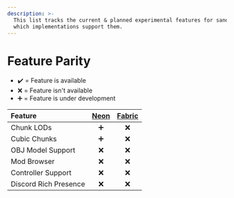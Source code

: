 ```yaml
---
description: >-
  This list tracks the current & planned experimental features for sandbox and
  which implementations support them.
---
```


# Feature Parity

* ✔️ = Feature is available
* ❌ = Feature isn't available
* ➕ = Feature is under development

| Feature | [Neon](neon/) | [Fabric](fabric/) |
| :--- | :---: | :---: |
| Chunk LODs | ➕ | ❌ |
| Cubic Chunks | ➕ | ❌ |
| OBJ Model Support | ❌ | ❌ |
| Mod Browser | ❌ | ❌ |
| Controller Support | ❌ | ❌ |
| Discord Rich Presence | ❌ | ❌ |



